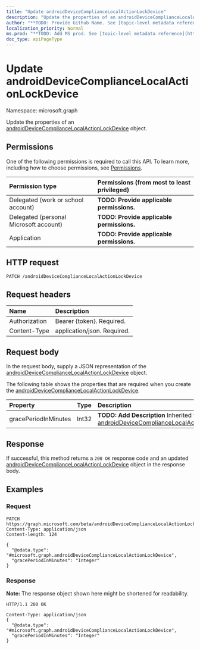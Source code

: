 ```yaml
---
title: "Update androidDeviceComplianceLocalActionLockDevice"
description: "Update the properties of an androidDeviceComplianceLocalActionLockDevice object."
author: "**TODO: Provide Github Name. See [topic-level metadata reference](https://msgo.azurewebsites.net/add/document/guidelines/metadata.html#topic-level-metadata)**"
localization_priority: Normal
ms.prod: "**TODO: Add MS prod. See [topic-level metadata reference](https://msgo.azurewebsites.net/add/document/guidelines/metadata.html#topic-level-metadata)**"
doc_type: apiPageType
---
```


# Update androidDeviceComplianceLocalActionLockDevice
Namespace: microsoft.graph

Update the properties of an [androidDeviceComplianceLocalActionLockDevice](../resources/intune-androiddevicecompliancelocalactionlockdevice.md) object.

## Permissions
One of the following permissions is required to call this API. To learn more, including how to choose permissions, see [Permissions](/graph/permissions-reference).

|Permission type|Permissions (from most to least privileged)|
|:---|:---|
|Delegated (work or school account)|**TODO: Provide applicable permissions.**|
|Delegated (personal Microsoft account)|**TODO: Provide applicable permissions.**|
|Application|**TODO: Provide applicable permissions.**|

## HTTP request

<!-- {
  "blockType": "ignored"
}
-->
``` http
PATCH /androidDeviceComplianceLocalActionLockDevice
```

## Request headers
|Name|Description|
|:---|:---|
|Authorization|Bearer {token}. Required.|
|Content-Type|application/json. Required.|

## Request body
In the request body, supply a JSON representation of the [androidDeviceComplianceLocalActionLockDevice](../resources/intune-androiddevicecompliancelocalactionlockdevice.md) object.

The following table shows the properties that are required when you create the [androidDeviceComplianceLocalActionLockDevice](../resources/intune-androiddevicecompliancelocalactionlockdevice.md).

|Property|Type|Description|
|:---|:---|:---|
|gracePeriodInMinutes|Int32|**TODO: Add Description** Inherited from [androidDeviceComplianceLocalActionBase](../resources/intune-androiddevicecompliancelocalactionbase.md)|



## Response

If successful, this method returns a `200 OK` response code and an updated [androidDeviceComplianceLocalActionLockDevice](../resources/intune-androiddevicecompliancelocalactionlockdevice.md) object in the response body.

## Examples

### Request
<!-- {
  "blockType": "request",
  "name": "update_androiddevicecompliancelocalactionlockdevice"
}
-->
``` http
PATCH https://graph.microsoft.com/beta/androidDeviceComplianceLocalActionLockDevice
Content-Type: application/json
Content-length: 124

{
  "@odata.type": "#microsoft.graph.androidDeviceComplianceLocalActionLockDevice",
  "gracePeriodInMinutes": "Integer"
}
```


### Response
**Note:** The response object shown here might be shortened for readability.
<!-- {
  "blockType": "response",
  "truncated": true
}
-->
``` http
HTTP/1.1 200 OK

Content-Type: application/json
{
  "@odata.type": "#microsoft.graph.androidDeviceComplianceLocalActionLockDevice",
  "gracePeriodInMinutes": "Integer"
}
```

